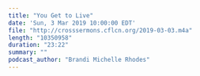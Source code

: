 ```yaml
---
title: "You Get to Live"
date: 'Sun, 3 Mar 2019 10:00:00 EDT'
file: "http://crosssermons.cflcn.org/2019-03-03.m4a"
length: "10350958"
duration: "23:22"
summary: ""
podcast_author: "Brandi Michelle Rhodes"
---
```

